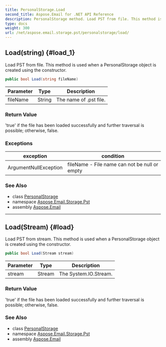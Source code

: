 ```yaml
---
title: PersonalStorage.Load
second_title: Aspose.Email for .NET API Reference
description: PersonalStorage method. Load PST from file. This method is used when a PersonalStorage object is created using the constructor
type: docs
weight: 300
url: /net/aspose.email.storage.pst/personalstorage/load/
---
```

## Load(string) {#load_1}

Load PST from file. This method is used when a PersonalStorage object is created using the constructor.

```csharp
public bool Load(string fileName)
```

| Parameter | Type | Description |
| --- | --- | --- |
| fileName | String | The name of .pst file. |

### Return Value

'true' if the file has been loaded successfully and further traversal is possible; otherwise, false.

### Exceptions

| exception | condition |
| --- | --- |
| ArgumentNullException | fileName - File name can not be null or empty |

### See Also

* class [PersonalStorage](../)
* namespace [Aspose.Email.Storage.Pst](../../personalstorage/)
* assembly [Aspose.Email](../../../)

---

## Load(Stream) {#load}

Load PST from stream. This method is used when a PersonalStorage object is created using the constructor.

```csharp
public bool Load(Stream stream)
```

| Parameter | Type | Description |
| --- | --- | --- |
| stream | Stream | The System.IO.Stream. |

### Return Value

'true' if the file has been loaded successfully and further traversal is possible; otherwise, false.

### See Also

* class [PersonalStorage](../)
* namespace [Aspose.Email.Storage.Pst](../../personalstorage/)
* assembly [Aspose.Email](../../../)


